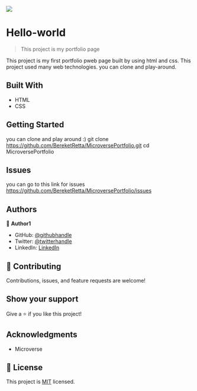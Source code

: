 ![](https://img.shields.io/badge/Microverse-blueviolet)

# Hello-world

> This project is my portfolio page 

<!-- ![screenshot](./app_screenshot.png) -->

This project is my first portfolio pweb page built by using html and css. This project used many web technologies. you can clone and play-around.

## Built With

- HTML
- CSS

<!-- ## Live Demo

[Live Demo Link](https://livedemo.com) -->


## Getting Started


you can clone and play around :) 
git clone https://github.com/BereketRetta/MicroversePortfolio.git
cd MicroversePortfolio

## Issues

you can go to this link for issues https://github.com/BereketRetta/MicroversePortfolio/issues


## Authors

👤 **Author1**

- GitHub: [@githubhandle](https://github.com/BereketRetta)
- Twitter: [@twitterhandle](https://twitter.com/bekiopia)
- LinkedIn: [LinkedIn](https://linkedin.com/in/bereketretta)

## 🤝 Contributing

Contributions, issues, and feature requests are welcome!

<!-- Feel free to check the [issues page](../../issues/). -->

## Show your support

Give a ⭐️ if you like this project!

## Acknowledgments

- Microverse

## 📝 License

This project is [MIT](./MIT.md) licensed.
